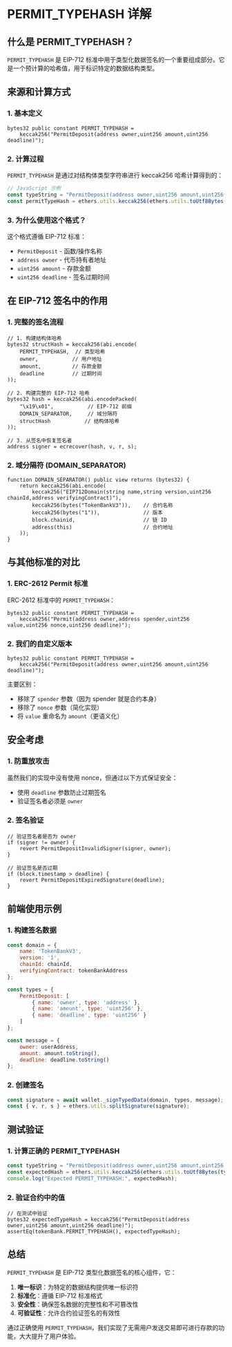 # PERMIT_TYPEHASH 详解

## 什么是 PERMIT_TYPEHASH？

`PERMIT_TYPEHASH` 是 EIP-712 标准中用于类型化数据签名的一个重要组成部分。它是一个预计算的哈希值，用于标识特定的数据结构类型。

## 来源和计算方式

### 1. 基本定义

```solidity
bytes32 public constant PERMIT_TYPEHASH = 
    keccak256("PermitDeposit(address owner,uint256 amount,uint256 deadline)");
```

### 2. 计算过程

`PERMIT_TYPEHASH` 是通过对结构体类型字符串进行 keccak256 哈希计算得到的：

```javascript
// JavaScript 示例
const typeString = "PermitDeposit(address owner,uint256 amount,uint256 deadline)";
const permitTypeHash = ethers.utils.keccak256(ethers.utils.toUtf8Bytes(typeString));
```

### 3. 为什么使用这个格式？

这个格式遵循 EIP-712 标准：
- `PermitDeposit` - 函数/操作名称
- `address owner` - 代币持有者地址
- `uint256 amount` - 存款金额
- `uint256 deadline` - 签名过期时间

## 在 EIP-712 签名中的作用

### 1. 完整的签名流程

```solidity
// 1. 构建结构体哈希
bytes32 structHash = keccak256(abi.encode(
    PERMIT_TYPEHASH,  // 类型哈希
    owner,           // 用户地址
    amount,          // 存款金额
    deadline         // 过期时间
));

// 2. 构建完整的 EIP-712 哈希
bytes32 hash = keccak256(abi.encodePacked(
    "\x19\x01",           // EIP-712 前缀
    DOMAIN_SEPARATOR,     // 域分隔符
    structHash           // 结构体哈希
));

// 3. 从签名中恢复签名者
address signer = ecrecover(hash, v, r, s);
```

### 2. 域分隔符 (DOMAIN_SEPARATOR)

```solidity
function DOMAIN_SEPARATOR() public view returns (bytes32) {
    return keccak256(abi.encode(
        keccak256("EIP712Domain(string name,string version,uint256 chainId,address verifyingContract)"),
        keccak256(bytes("TokenBankV3")),    // 合约名称
        keccak256(bytes("1")),              // 版本
        block.chainid,                      // 链 ID
        address(this)                       // 合约地址
    ));
}
```

## 与其他标准的对比

### 1. ERC-2612 Permit 标准

ERC-2612 标准中的 `PERMIT_TYPEHASH`：

```solidity
bytes32 public constant PERMIT_TYPEHASH = 
    keccak256("Permit(address owner,address spender,uint256 value,uint256 nonce,uint256 deadline)");
```

### 2. 我们的自定义版本

```solidity
bytes32 public constant PERMIT_TYPEHASH = 
    keccak256("PermitDeposit(address owner,uint256 amount,uint256 deadline)");
```

主要区别：
- 移除了 `spender` 参数（因为 spender 就是合约本身）
- 移除了 `nonce` 参数（简化实现）
- 将 `value` 重命名为 `amount`（更语义化）

## 安全考虑

### 1. 防重放攻击

虽然我们的实现中没有使用 nonce，但通过以下方式保证安全：
- 使用 `deadline` 参数防止过期签名
- 验证签名者必须是 `owner`

### 2. 签名验证

```solidity
// 验证签名者是否为 owner
if (signer != owner) {
    revert PermitDepositInvalidSigner(signer, owner);
}

// 验证签名是否过期
if (block.timestamp > deadline) {
    revert PermitDepositExpiredSignature(deadline);
}
```

## 前端使用示例

### 1. 构建签名数据

```javascript
const domain = {
    name: 'TokenBankV3',
    version: '1',
    chainId: chainId,
    verifyingContract: tokenBankAddress
};

const types = {
    PermitDeposit: [
        { name: 'owner', type: 'address' },
        { name: 'amount', type: 'uint256' },
        { name: 'deadline', type: 'uint256' }
    ]
};

const message = {
    owner: userAddress,
    amount: amount.toString(),
    deadline: deadline.toString()
};
```

### 2. 创建签名

```javascript
const signature = await wallet._signTypedData(domain, types, message);
const { v, r, s } = ethers.utils.splitSignature(signature);
```

## 测试验证

### 1. 计算正确的 PERMIT_TYPEHASH

```javascript
const typeString = "PermitDeposit(address owner,uint256 amount,uint256 deadline)";
const expectedHash = ethers.utils.keccak256(ethers.utils.toUtf8Bytes(typeString));
console.log("Expected PERMIT_TYPEHASH:", expectedHash);
```

### 2. 验证合约中的值

```solidity
// 在测试中验证
bytes32 expectedTypeHash = keccak256("PermitDeposit(address owner,uint256 amount,uint256 deadline)");
assertEq(tokenBank.PERMIT_TYPEHASH(), expectedTypeHash);
```

## 总结

`PERMIT_TYPEHASH` 是 EIP-712 类型化数据签名的核心组件，它：

1. **唯一标识**：为特定的数据结构提供唯一标识符
2. **标准化**：遵循 EIP-712 标准格式
3. **安全性**：确保签名数据的完整性和不可篡改性
4. **可验证性**：允许合约验证签名的有效性

通过正确使用 `PERMIT_TYPEHASH`，我们实现了无需用户发送交易即可进行存款的功能，大大提升了用户体验。 